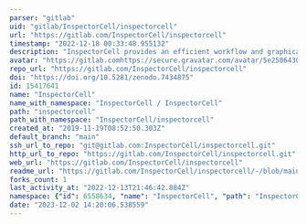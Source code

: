 ```yaml
---
parser: "gitlab"
uid: "gitlab/InspectorCell/inspectorcell"
url: "https://gitlab.com/InspectorCell/inspectorcell"
timestamp: "2022-12-18 00:33:48.955132"
description: "InspectorCell provides an efficient workflow and graphical interface to generate high-quality training datasets from  highly multiplexed microscopy images."
avatar: "https://gitlab.comhttps://secure.gravatar.com/avatar/5e2506430b0136950e8997bacaec3800?s=80&d=identicon"
repo_url: "https://gitlab.com/InspectorCell/inspectorcell"
doi: "https://doi.org/10.5281/zenodo.7434875"
id: 15417641
name: "InspectorCell"
name_with_namespace: "InspectorCell / InspectorCell"
path: "inspectorcell"
path_with_namespace: "InspectorCell/inspectorcell"
created_at: "2019-11-19T08:52:50.303Z"
default_branch: "main"
ssh_url_to_repo: "git@gitlab.com:InspectorCell/inspectorcell.git"
http_url_to_repo: "https://gitlab.com/InspectorCell/inspectorcell.git"
web_url: "https://gitlab.com/InspectorCell/inspectorcell"
readme_url: "https://gitlab.com/InspectorCell/inspectorcell/-/blob/main/README.rst"
forks_count: 1
last_activity_at: "2022-12-13T21:46:42.884Z"
namespace: {"id": 6558634, "name": "InspectorCell", "path": "InspectorCell", "kind": "user", "full_path": "InspectorCell", "parent_id": null, "avatar_url": "https://secure.gravatar.com/avatar/5e2506430b0136950e8997bacaec3800?s=80&d=identicon", "web_url": "https://gitlab.com/InspectorCell"}
date: "2023-12-02 14:20:06.538559"
---
```

